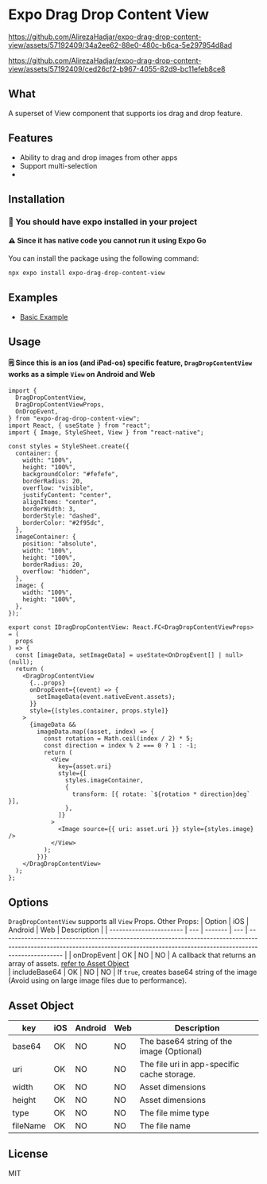 # Expo Drag Drop Content View

https://github.com/AlirezaHadjar/expo-drag-drop-content-view/assets/57192409/34a2ee62-88e0-480c-b6ca-5e297954d8ad

https://github.com/AlirezaHadjar/expo-drag-drop-content-view/assets/57192409/ced26cf2-b967-4055-82d9-bc11efeb8ce8

## What

A superset of View component that supports ios drag and drop feature.

## Features

- Ability to drag and drop images from other apps
- Support multi-selection
- 

## Installation

### 🔔 You should have expo installed in your project

#### ⚠️ Since it has native code you cannot run it using Expo Go

You can install the package using the following command:

```sh
npx expo install expo-drag-drop-content-view
```

## Examples

- [Basic Example](./example/App.tsx)

## Usage
#### 🗒️ Since this is an ios (and iPad-os) specific feature, `DragDropContentView` works as a simple `View` on Android and Web

```tsx
import {
  DragDropContentView,
  DragDropContentViewProps,
  OnDropEvent,
} from "expo-drag-drop-content-view";
import React, { useState } from "react";
import { Image, StyleSheet, View } from "react-native";

const styles = StyleSheet.create({
  container: {
    width: "100%",
    height: "100%",
    backgroundColor: "#fefefe",
    borderRadius: 20,
    overflow: "visible",
    justifyContent: "center",
    alignItems: "center",
    borderWidth: 3,
    borderStyle: "dashed",
    borderColor: "#2f95dc",
  },
  imageContainer: {
    position: "absolute",
    width: "100%",
    height: "100%",
    borderRadius: 20,
    overflow: "hidden",
  },
  image: {
    width: "100%",
    height: "100%",
  },
});

export const IDragDropContentView: React.FC<DragDropContentViewProps> = (
  props
) => {
  const [imageData, setImageData] = useState<OnDropEvent[] | null>(null);
  return (
    <DragDropContentView
      {...props}
      onDropEvent={(event) => {
        setImageData(event.nativeEvent.assets);
      }}
      style={[styles.container, props.style]}
    >
      {imageData &&
        imageData.map((asset, index) => {
          const rotation = Math.ceil(index / 2) * 5;
          const direction = index % 2 === 0 ? 1 : -1;
          return (
            <View
              key={asset.uri}
              style={[
                styles.imageContainer,
                {
                  transform: [{ rotate: `${rotation * direction}deg` }],
                },
              ]}
            >
              <Image source={{ uri: asset.uri }} style={styles.image} />
            </View>
          );
        })}
    </DragDropContentView>
  );
};
```

## Options
`DragDropContentView` supports all `View` Props. Other Props:
| Option                  | iOS | Android | Web | Description                                                                                                                                                                     |
| ----------------------- | --- | ------- | --- | ------------------------------------------------------------------------------------------------------------------------------------------------------------------------------- |
| onDropEvent               | OK  | NO      | NO  | A callback that returns an array of assets. [refer to Asset Object](#Asset-Object)                                       
| includeBase64           | OK  | NO      | NO  | If `true`, creates base64 string of the image (Avoid using on large image files due to performance).                                                        

## Asset Object

| key       | iOS | Android | Web | Description                                                                                                                                                                                                                                                                    |
| --------- | --- | ------- | --- | ------------------------------------------------------------------------------------------------------------------------------------------------------------------------------------------------------------------------------------------------------------------------------ |
| base64    | OK  | NO      | NO  | The base64 string of the image (Optional)                             
| uri       | OK  | NO      | NO  | The file uri in app-specific cache storage.                      |
| width     | OK  | NO      | NO  | Asset dimensions                                                                                                                                                                                                                                                               |
| height    | OK  | NO      | NO  | Asset dimensions                                                                                                                                                                                                                                                               |
| type      | OK  | NO      | NO  | The file mime type                                                                                                                                                                                                                                                             |
| fileName  | OK  | NO      | NO  | The file name                                                              


## License

MIT
